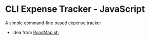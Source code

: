 # CLI Expense Tracker - JavaScript

A simple command-line based expense tracker

- idea from [RoadMap.sh](https://roadmap.sh/projects/task-tracker)
